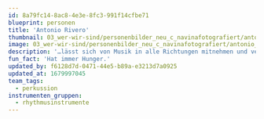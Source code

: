 ```yaml
---
id: 8a79fc14-8ac8-4e3e-8fc3-991f14cfbe71
blueprint: personen
title: 'Antonio Rivero'
thumbnail: 03_wer-wir-sind/personenbilder_neu_c_navinafotografiert/antonio_rivero_(c)_navinafotografiert-0002-b.jpg
image: 03_wer-wir-sind/personenbilder_neu_c_navinafotografiert/antonio_rivero_(c)_navinafotografiert-0002-b.jpg
description: '…lässt sich von Musik in alle Richtungen mitnehmen und verbindet das gerne mit viel Reisen. Neben Stegreif ist er beim Filmorchester tätig, singt und spielt gerne andere Instrumente.'
fun_fact: 'Hat immer Hunger.'
updated_by: f6128d7d-0471-44e5-b89a-e3213d7a0925
updated_at: 1679997045
team_tags:
  - perkussion
instrumenten_gruppen:
  - rhythmusinstrumente
---
```

